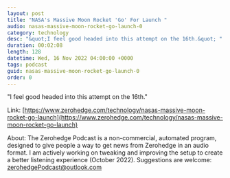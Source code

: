 ```yaml
---
layout: post
title: "NASA's Massive Moon Rocket 'Go' For Launch "
audio: nasas-massive-moon-rocket-go-launch-0
category: technology
desc: "&quot;I feel good headed into this attempt on the 16th.&quot; "
duration: 00:02:08
length: 128
datetime: Wed, 16 Nov 2022 04:00:00 +0000
tags: podcast
guid: nasas-massive-moon-rocket-go-launch-0
order: 0
---
```

&quot;I feel good headed into this attempt on the 16th.&quot; 

Link: [https://www.zerohedge.com/technology/nasas-massive-moon-rocket-go-launch](https://www.zerohedge.com/technology/nasas-massive-moon-rocket-go-launch)

About: The Zerohedge Podcast is a non-commercial, automated program, designed to give people a way to get news from Zerohedge in an audio format.  I am actively working on tweaking and improving the setup to create a better listening experience (October 2022).  Suggestions are welcome: [zerohedgePodcast@outlook.com](mailto:zerohedgePodcast@outlook.com)